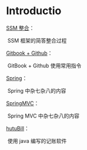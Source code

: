 # Introductio

[SSM 整合](SSM-Integration/ReadMe.md)：

​	SSM 框架的简答整合过程

[Gitbook + Github](GitbookGithub/ReadMe.md)：

​	GitBook + Github 使用常用指令

[Spring](Spring/ReadMe.md)：

​	Spring 中杂七杂八的内容

[SpringMVC](SpringMVC/ReadMe.md)：

​	Spring MVC 中杂七杂八的内容

[hutuBill](https://how2j.cn/k/hutubill/hutubill-singleton/721.html)：

​	使用 java 编写的记账软件